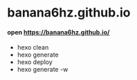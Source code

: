 # banana6hz.github.io

#### open https://banana6hz.github.io/

* hexo clean 
* hexo generate
* hexo deploy
* hexo generate -w
